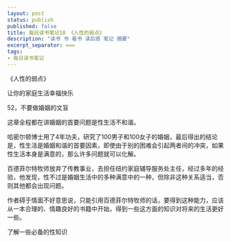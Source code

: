 ```yaml
---
layout: post
status: publish
published: false
title: 每日读书笔记18 《人性的弱点》
description: "读书 书 看书 读后感 笔记 摘要"
excerpt_separator: ===
tags:
- 每日读书笔记
---
```


《人性的弱点》 
 
让你的家庭生活幸福快乐
 
52，不要做婚姻的文盲
 
这章全程都在讲婚姻的首要问题是性生活不和谐。
 
哈密尔顿博士用了4年功夫，研究了100男子和100女子的婚姻，最后得出的结论是，性生活是婚姻和谐的首要因素，即使由于别的困难会引起两者间的冲突，如果性生活本身是满意的，那么许多问题就可以化解。

百德菲尔特牧师放弃了传教事业，去担任纽约家庭辅导服务处主任，经过多年的经验，他发现，性不过是婚姻生活中的多种满意中的一种，但除非这种关系适当，否则其他都会出现问题。
 
作者碍于情面不好意思说，只能引用百德菲尔特牧师的话，要得到这种能力，应该从一本合理的、情趣良好的书籍中开始，得到一些这方面的知识对将来的生活更好一些。
 
了解一些必备的性知识


